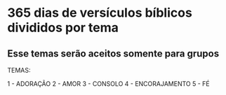 # 365 dias de versículos bíblicos divididos por tema

## Esse temas serão aceitos somente para grupos

TEMAS:

1 - ADORAÇÃO
2 - AMOR
3 - CONSOLO
4 - ENCORAJAMENTO
5 - FÉ
